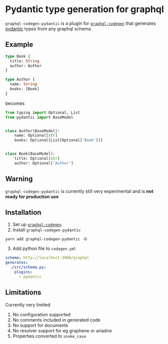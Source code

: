 # Pydantic type generation for graphql

`graphql-codegen-pydantic` is a plugin for [`graphql-codegen`](https://graphql-code-generator.com/docs/getting-started/)
 that generates [pydantic](https://pydantic-docs.helpmanual.io/) types from any graphql schema

## Example

```graphql
type Book {
  title: String
  author: Author
}

type Author {
  name: String
  books: [Book]
}
```

becomes

```python
from typing import Optional, List
from pydantic import BaseModel


class Author(BaseModel):
    name: Optional[str]
    books: Optional[List[Optional['Book']]]


class Book(BaseModel):
    title: Optional[str]
    author: Optional['Author']
```

## Warning

`graphql-codegen-pydantic` is currently still very experimental and is **not ready for production use**

## Installation

1. Set up [`graphql-codegen`](https://graphql-code-generator.com/docs/getting-started/)
2. Install `graphql-codegen-pydantic`
```shell
yarn add graphql-codegen-pydantic -D
```
3. Add python file to `codegen.yml`
```yml
schema: http://localhost:3000/graphql
generates:
  ./src/schema.py:
    plugins:
      - pydantic
```

## Limitations

Currently very limited
1. No configuration supported
1. No comments included in generated code
1. No support for documents
1. No resolver support for eg graphene or ariadne
1. Properties converted to `snake_case`
